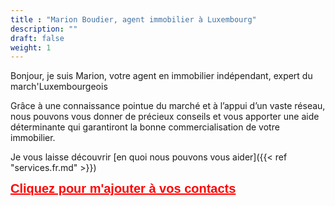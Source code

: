 ```yaml
---
title : "Marion Boudier, agent immobilier à Luxembourg"
description: ""
draft: false
weight: 1
---
```


Bonjour, je suis Marion, votre agent en immobilier indépendant, expert du march'Luxembourgeois

Grâce à une connaissance pointue du marché et à l’appui d’un vaste réseau, nous pouvons vous donner de précieux conseils et vous apporter une aide déterminante qui garantiront la bonne commercialisation de votre immobilier.  

Je vous laisse découvrir [en quoi nous pouvons vous aider]({{< ref  "services.fr.md" >}})
  


<a href="/vcard/marion-boudier-remax.vcf" alt="VCard" style="font-family: 'Source Sans Pro', sans-serif;font-size:20px; font-weight:700; color:red;line-height:1.1; text-align: center;">Cliquez pour m'ajouter à vos contacts</a>